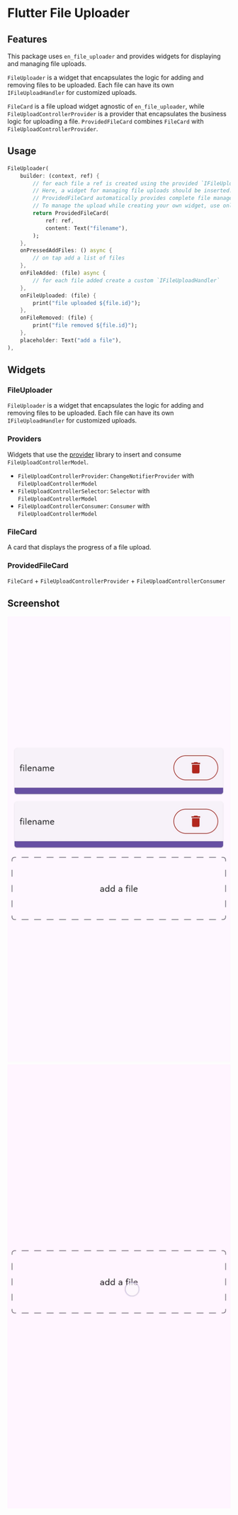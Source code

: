 # Flutter File Uploader

## Features

This package uses `en_file_uploader` and provides widgets for displaying and managing file uploads.

`FileUploader` is a widget that encapsulates the logic for adding and removing files to be uploaded. Each file can have its own `IFileUploadHandler` for customized uploads.

`FileCard` is a file upload widget agnostic of `en_file_uploader`, while `FileUploadControllerProvider` is a provider that encapsulates the business logic for uploading a file. `ProvidedFileCard` combines `FileCard` with `FileUploadControllerProvider`.

## Usage

```dart
FileUploader(
    builder: (context, ref) {
        // for each file a ref is created using the provided `IFileUploadHandler`.
        // Here, a widget for managing file uploads should be inserted.
        // ProvidedFileCard automatically provides complete file management and allows for graphical customization.
        // To manage the upload while creating your own widget, use only FileUploadControllerProvider. For just the UI, use FileCard.
        return ProvidedFileCard(
            ref: ref,
            content: Text("filename"),
        );
    },
    onPressedAddFiles: () async {
        // on tap add a list of files
    },
    onFileAdded: (file) async {
        // for each file added create a custom `IFileUploadHandler`
    },
    onFileUploaded: (file) {
        print("file uploaded ${file.id}");
    },
    onFileRemoved: (file) {
        print("file removed ${file.id}");
    },
    placeholder: Text("add a file"),
),
```

## Widgets

### FileUploader

`FileUploader` is a widget that encapsulates the logic for adding and removing files to be uploaded. Each file can have its own `IFileUploadHandler` for customized uploads.

### Providers

Widgets that use the [provider](https://pub.dev/packages/provider) library to insert and consume `FileUploadControllerModel`.

- `FileUploadControllerProvider`: `ChangeNotifierProvider` with `FileUploadControllerModel`
- `FileUploadControllerSelector`: `Selector` with `FileUploadControllerModel`
- `FileUploadControllerConsumer`: `Consumer` with `FileUploadControllerModel`

### FileCard

A card that displays the progress of a file upload.

### ProvidedFileCard

`FileCard` + `FileUploadControllerProvider` + `FileUploadControllerConsumer`

## Screenshot

![image](./screenshot/screenshot.jpg)
![video](./screenshot/video.gif)
